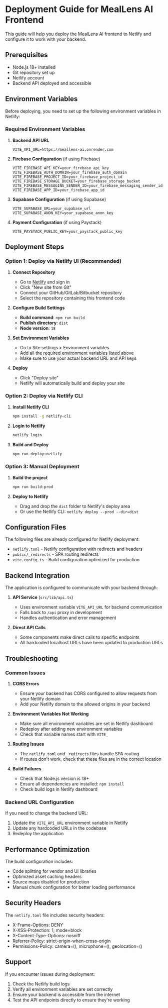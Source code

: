 # Deployment Guide for MealLens AI Frontend

This guide will help you deploy the MealLens AI frontend to Netlify and configure it to work with your backend.

## Prerequisites

- Node.js 18+ installed
- Git repository set up
- Netlify account
- Backend API deployed and accessible

## Environment Variables

Before deploying, you need to set up the following environment variables in Netlify:

### Required Environment Variables

1. **Backend API URL**
   ```
   VITE_API_URL=https://meallens-ai.onrender.com
   ```

2. **Firebase Configuration** (if using Firebase)
   ```
   VITE_FIREBASE_API_KEY=your_firebase_api_key
   VITE_FIREBASE_AUTH_DOMAIN=your_firebase_auth_domain
   VITE_FIREBASE_PROJECT_ID=your_firebase_project_id
   VITE_FIREBASE_STORAGE_BUCKET=your_firebase_storage_bucket
   VITE_FIREBASE_MESSAGING_SENDER_ID=your_firebase_messaging_sender_id
   VITE_FIREBASE_APP_ID=your_firebase_app_id
   ```

3. **Supabase Configuration** (if using Supabase)
   ```
   VITE_SUPABASE_URL=your_supabase_url
   VITE_SUPABASE_ANON_KEY=your_supabase_anon_key
   ```

4. **Payment Configuration** (if using Paystack)
   ```
   VITE_PAYSTACK_PUBLIC_KEY=your_paystack_public_key
   ```

## Deployment Steps

### Option 1: Deploy via Netlify UI (Recommended)

1. **Connect Repository**
   - Go to [Netlify](https://netlify.com) and sign in
   - Click "New site from Git"
   - Connect your GitHub/GitLab/Bitbucket repository
   - Select the repository containing this frontend code

2. **Configure Build Settings**
   - **Build command**: `npm run build`
   - **Publish directory**: `dist`
   - **Node version**: `18`

3. **Set Environment Variables**
   - Go to Site settings > Environment variables
   - Add all the required environment variables listed above
   - Make sure to use your actual backend URL and API keys

4. **Deploy**
   - Click "Deploy site"
   - Netlify will automatically build and deploy your site

### Option 2: Deploy via Netlify CLI

1. **Install Netlify CLI**
   ```bash
   npm install -g netlify-cli
   ```

2. **Login to Netlify**
   ```bash
   netlify login
   ```

3. **Build and Deploy**
   ```bash
   npm run deploy:netlify
   ```

### Option 3: Manual Deployment

1. **Build the project**
   ```bash
   npm run build:prod
   ```

2. **Deploy to Netlify**
   - Drag and drop the `dist` folder to Netlify's deploy area
   - Or use the Netlify CLI: `netlify deploy --prod --dir=dist`

## Configuration Files

The following files are already configured for Netlify deployment:

- `netlify.toml` - Netlify configuration with redirects and headers
- `public/_redirects` - SPA routing redirects
- `vite.config.ts` - Build configuration optimized for production

## Backend Integration

The application is configured to communicate with your backend through:

1. **API Service** (`src/lib/api.ts`)
   - Uses environment variable `VITE_API_URL` for backend communication
   - Falls back to `/api` proxy in development
   - Handles authentication and error management

2. **Direct API Calls**
   - Some components make direct calls to specific endpoints
   - All hardcoded localhost URLs have been updated to production URLs

## Troubleshooting

### Common Issues

1. **CORS Errors**
   - Ensure your backend has CORS configured to allow requests from your Netlify domain
   - Add your Netlify domain to the allowed origins in your backend

2. **Environment Variables Not Working**
   - Make sure all environment variables are set in Netlify dashboard
   - Redeploy after adding new environment variables
   - Check that variable names start with `VITE_`

3. **Routing Issues**
   - The `netlify.toml` and `_redirects` files handle SPA routing
   - If routes don't work, check that these files are in the correct location

4. **Build Failures**
   - Check that Node.js version is 18+
   - Ensure all dependencies are installed: `npm install`
   - Check build logs in Netlify dashboard

### Backend URL Configuration

If you need to change the backend URL:

1. Update the `VITE_API_URL` environment variable in Netlify
2. Update any hardcoded URLs in the codebase
3. Redeploy the application

## Performance Optimization

The build configuration includes:

- Code splitting for vendor and UI libraries
- Optimized asset caching headers
- Source maps disabled for production
- Manual chunk configuration for better loading performance

## Security Headers

The `netlify.toml` file includes security headers:

- X-Frame-Options: DENY
- X-XSS-Protection: 1; mode=block
- X-Content-Type-Options: nosniff
- Referrer-Policy: strict-origin-when-cross-origin
- Permissions-Policy: camera=(), microphone=(), geolocation=()

## Support

If you encounter issues during deployment:

1. Check the Netlify build logs
2. Verify all environment variables are set correctly
3. Ensure your backend is accessible from the internet
4. Test the API endpoints directly to ensure they're working
